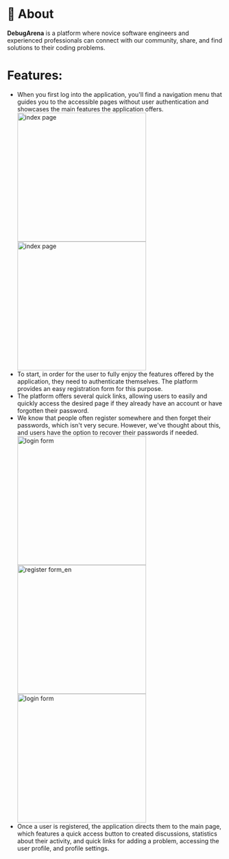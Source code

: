 # 🚀 About

<strong>DebugArena</strong> is a platform where novice software engineers and experienced professionals can connect with our community, share, and find solutions to their coding problems.

# Features:
<ul>
  <li>When you first log into the application, you'll find a navigation menu that guides you to the accessible pages without user authentication and showcases the main features the application offers.</li>
   <img src="https://github.com/user-attachments/assets/0f50cfe6-db22-4f64-a19b-eaefa1f29423" alt="index page" weight="300px" height="300px">
    <img src="https://github.com/user-attachments/assets/fd924b4c-42bd-4393-b89e-4975ebd56e6d" alt="index page" weight="300px" height="300px">
  <li>To start, in order for the user to fully enjoy the features offered by the application, they need to authenticate themselves. The platform provides an easy registration form for this purpose.</li>
  <li>The platform offers several quick links, allowing users to easily and quickly access the desired page if they already have an account or have forgotten their password.</li>
  <Li>We know that people often register somewhere and then forget their passwords, which isn't very secure. However, we've thought about this, and users have the option to recover their passwords if needed.</Li>
       <img src="https://github.com/user-attachments/assets/c4f5f94b-5cfb-4ca1-b551-0edbc1ad1604" alt="login form" weight="300px" height="300px">
       <img src="https://github.com/user-attachments/assets/cee21a28-06f1-4d5d-8f11-6f5ba30dc124" alt="register form_en" weight="300px" height="300px">
       <img src="https://github.com/user-attachments/assets/f9f06fb7-e53f-4170-9668-0a1b52e5b8cc" alt="login form" weight="300px" height="300px">
  <li>Once a user is registered, the application directs them to the main page, which features a quick access button to created discussions, statistics about their activity, and quick links for adding a problem, accessing 
      the user profile, and profile settings.</li>
</ul>
